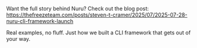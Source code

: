 Want the full story behind Nuru? Check out the blog post: https://thefreezeteam.com/posts/steven-t-cramer/2025/07/2025-07-28-nuru-cli-framework-launch

Real examples, no fluff. Just how we built a CLI framework that gets out of your way.